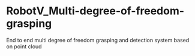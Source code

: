 # RobotV_Multi-degree-of-freedom-grasping
End to end multi degree of freedom grasping and detection system based on point cloud

